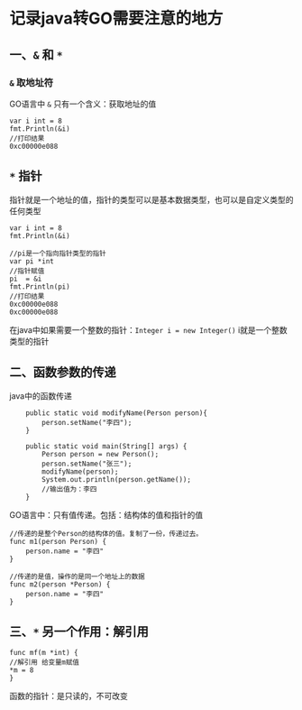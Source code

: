 # 记录java转GO需要注意的地方

## 一、`&` 和 `*`

### `&` 取地址符

GO语言中 `&` 只有一个含义：获取地址的值

```text
var i int = 8
fmt.Println(&i)
//打印结果
0xc00000e088
```

## `*` 指针

指针就是一个地址的值，指针的类型可以是基本数据类型，也可以是自定义类型的任何类型

```text
var i int = 8
fmt.Println(&i)

//pi是一个指向指针类型的指针
var pi *int 
//指针赋值
pi  = &i
fmt.Println(pi)
//打印结果
0xc00000e088
0xc00000e088
```

在java中如果需要一个整数的指针：`Integer i = new Integer()` i就是一个整数类型的指针

## 二、函数参数的传递

java中的函数传递

```text
    public static void modifyName(Person person){
        person.setName("李四");
    }

    public static void main(String[] args) {
        Person person = new Person();
        person.setName("张三");
        modifyName(person);
        System.out.println(person.getName());
        //输出值为：李四
    }
```

GO语言中：只有值传递。包括：结构体的值和指针的值

```text
//传递的是整个Person的结构体的值。复制了一份，传递过去。
func m1(person Person) {
    person.name = "李四"
}

//传递的是值，操作的是同一个地址上的数据
func m2(person *Person) {
    person.name = "李四"
}
```

## 三、`*` 另一个作用：解引用

```text
func mf(m *int) {
//解引用 给变量m赋值
*m = 8
}
```
函数的指针：是只读的，不可改变